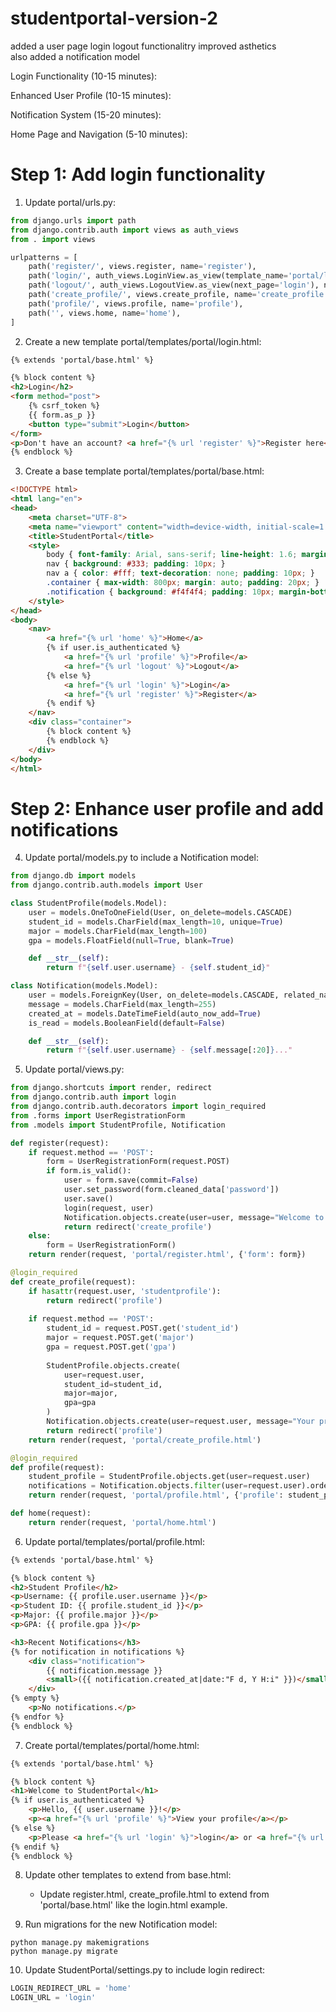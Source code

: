 # studentportal-version-2

added a user page  login logout functionalitry   improved asthetics    
also added a notification model 

Login Functionality (10-15 minutes):

Enhanced User Profile (10-15 minutes):

Notification System (15-20 minutes):

Home Page and Navigation (5-10 minutes):

# Step 1: Add login functionality

1. Update portal/urls.py:
```python
from django.urls import path
from django.contrib.auth import views as auth_views
from . import views

urlpatterns = [
    path('register/', views.register, name='register'),
    path('login/', auth_views.LoginView.as_view(template_name='portal/login.html'), name='login'),
    path('logout/', auth_views.LogoutView.as_view(next_page='login'), name='logout'),
    path('create_profile/', views.create_profile, name='create_profile'),
    path('profile/', views.profile, name='profile'),
    path('', views.home, name='home'),
]
```

2. Create a new template portal/templates/portal/login.html:
```html
{% extends 'portal/base.html' %}

{% block content %}
<h2>Login</h2>
<form method="post">
    {% csrf_token %}
    {{ form.as_p }}
    <button type="submit">Login</button>
</form>
<p>Don't have an account? <a href="{% url 'register' %}">Register here</a></p>
{% endblock %}
```

3. Create a base template portal/templates/portal/base.html:
```html
<!DOCTYPE html>
<html lang="en">
<head>
    <meta charset="UTF-8">
    <meta name="viewport" content="width=device-width, initial-scale=1.0">
    <title>StudentPortal</title>
    <style>
        body { font-family: Arial, sans-serif; line-height: 1.6; margin: 0; padding: 20px; }
        nav { background: #333; padding: 10px; }
        nav a { color: #fff; text-decoration: none; padding: 10px; }
        .container { max-width: 800px; margin: auto; padding: 20px; }
        .notification { background: #f4f4f4; padding: 10px; margin-bottom: 10px; border-left: 4px solid #333; }
    </style>
</head>
<body>
    <nav>
        <a href="{% url 'home' %}">Home</a>
        {% if user.is_authenticated %}
            <a href="{% url 'profile' %}">Profile</a>
            <a href="{% url 'logout' %}">Logout</a>
        {% else %}
            <a href="{% url 'login' %}">Login</a>
            <a href="{% url 'register' %}">Register</a>
        {% endif %}
    </nav>
    <div class="container">
        {% block content %}
        {% endblock %}
    </div>
</body>
</html>
```

# Step 2: Enhance user profile and add notifications

4. Update portal/models.py to include a Notification model:
```python
from django.db import models
from django.contrib.auth.models import User

class StudentProfile(models.Model):
    user = models.OneToOneField(User, on_delete=models.CASCADE)
    student_id = models.CharField(max_length=10, unique=True)
    major = models.CharField(max_length=100)
    gpa = models.FloatField(null=True, blank=True)

    def __str__(self):
        return f"{self.user.username} - {self.student_id}"

class Notification(models.Model):
    user = models.ForeignKey(User, on_delete=models.CASCADE, related_name='notifications')
    message = models.CharField(max_length=255)
    created_at = models.DateTimeField(auto_now_add=True)
    is_read = models.BooleanField(default=False)

    def __str__(self):
        return f"{self.user.username} - {self.message[:20]}..."
```

5. Update portal/views.py:
```python
from django.shortcuts import render, redirect
from django.contrib.auth import login
from django.contrib.auth.decorators import login_required
from .forms import UserRegistrationForm
from .models import StudentProfile, Notification

def register(request):
    if request.method == 'POST':
        form = UserRegistrationForm(request.POST)
        if form.is_valid():
            user = form.save(commit=False)
            user.set_password(form.cleaned_data['password'])
            user.save()
            login(request, user)
            Notification.objects.create(user=user, message="Welcome to StudentPortal! Please complete your profile.")
            return redirect('create_profile')
    else:
        form = UserRegistrationForm()
    return render(request, 'portal/register.html', {'form': form})

@login_required
def create_profile(request):
    if hasattr(request.user, 'studentprofile'):
        return redirect('profile')
    
    if request.method == 'POST':
        student_id = request.POST.get('student_id')
        major = request.POST.get('major')
        gpa = request.POST.get('gpa')
        
        StudentProfile.objects.create(
            user=request.user,
            student_id=student_id,
            major=major,
            gpa=gpa
        )
        Notification.objects.create(user=request.user, message="Your profile has been created successfully!")
        return redirect('profile')
    return render(request, 'portal/create_profile.html')

@login_required
def profile(request):
    student_profile = StudentProfile.objects.get(user=request.user)
    notifications = Notification.objects.filter(user=request.user).order_by('-created_at')[:5]
    return render(request, 'portal/profile.html', {'profile': student_profile, 'notifications': notifications})

def home(request):
    return render(request, 'portal/home.html')
```

6. Update portal/templates/portal/profile.html:
```html
{% extends 'portal/base.html' %}

{% block content %}
<h2>Student Profile</h2>
<p>Username: {{ profile.user.username }}</p>
<p>Student ID: {{ profile.student_id }}</p>
<p>Major: {{ profile.major }}</p>
<p>GPA: {{ profile.gpa }}</p>

<h3>Recent Notifications</h3>
{% for notification in notifications %}
    <div class="notification">
        {{ notification.message }}
        <small>({{ notification.created_at|date:"F d, Y H:i" }})</small>
    </div>
{% empty %}
    <p>No notifications.</p>
{% endfor %}
{% endblock %}
```

7. Create portal/templates/portal/home.html:
```html
{% extends 'portal/base.html' %}

{% block content %}
<h1>Welcome to StudentPortal</h1>
{% if user.is_authenticated %}
    <p>Hello, {{ user.username }}!</p>
    <p><a href="{% url 'profile' %}">View your profile</a></p>
{% else %}
    <p>Please <a href="{% url 'login' %}">login</a> or <a href="{% url 'register' %}">register</a> to access your profile.</p>
{% endif %}
{% endblock %}
```

8. Update other templates to extend from base.html:
   - Update register.html, create_profile.html to extend from 'portal/base.html' like the login.html example.

9. Run migrations for the new Notification model:
```
python manage.py makemigrations
python manage.py migrate
```

10. Update StudentPortal/settings.py to include login redirect:
```python
LOGIN_REDIRECT_URL = 'home'
LOGIN_URL = 'login'
